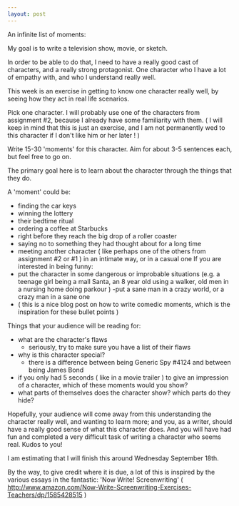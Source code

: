 ```yaml
---
layout: post
---
```


An infinite list of moments:

My goal is to write a television show, movie, or sketch. 

In order to be able to do that, I need to have a really good cast of characters, and a really strong protagonist.  One character who I have a lot of empathy with, and who I understand really well.  

This week is an exercise in getting to know one character really well, by seeing how they act in real life scenarios.

Pick one character. I will probably use one of the characters from assignment #2, because I already have some familiarity with them. (  I will keep in mind that this is just an exercise, and I am not permanently wed to this character if I don't like him or her later ! )

Write 15-30 'moments' for this character.  Aim for about 3-5 sentences each, but feel free to go on. 

The primary goal here is to learn about the character through the things that they do.

A 'moment' could be: 
 - finding the car keys
 - winning the lottery
 - their bedtime ritual
 - ordering a coffee at Starbucks 
 - right before they reach the big drop of a roller coaster
 - saying no to something they had thought about for a long time 
 - meeting another character ( like perhaps one of the others from assignment #2 or #1 ) in an intimate way, or in a casual one
If you are interested in being funny:
 - put the character in some dangerous or improbable situations  (e.g.  a teenage girl being a mall Santa, an 8 year old using a walker, old men in a nursing home doing parkour  ) 
 -put a sane man in a crazy world, or a crazy man in a sane one
 - ( this is a nice blog post on how to write comedic moments, which is the inspiration for these bullet points )




Things that your audience will be reading for:
- what are the character's flaws
  - seriously, try to make sure you have a list of their flaws
- why is this character special?
  - there is a difference between being Generic Spy #4124 and between being James Bond 
- if you only had 5 seconds ( like in a movie trailer ) to give an impression of a character, which of these moments would you show? 
- what parts of themselves does the character show? which parts do they hide?

Hopefully, your audience will come away from this understanding the character really well, and wanting to learn more; and you, as a writer, should have a really good sense of what this character does.  And you will have had fun and completed a very difficult task of writing a character who seems real.  Kudos to you!

I am estimating that I will finish this around Wednesday September 18th.

By the way, to give credit where it is due, a lot of this is inspired by the various essays in the fantastic: 'Now Write! Screenwriting' ( http://www.amazon.com/Now-Write-Screenwriting-Exercises-Teachers/dp/1585428515 )   
